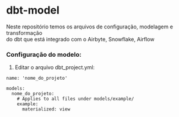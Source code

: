 # dbt-model

Neste repositório temos os arquivos de configuração, modelagem e transformação  
do dbt que está integrado com o Airbyte, Snowflake, Airflow

### Configuração do modelo:

1. Editar o arquivo dbt_project.yml:  
  
  
```name: 'nome_do_projeto' ```  
```
models:
  nome_do_projeto:
    # Applies to all files under models/example/
    example:
      materialized: view
```